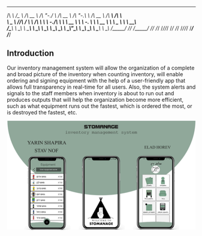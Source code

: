 
 ______     ______   ______     __    __     ______     __   __     ______     ______     ______    
/\  ___\   /\__  _\ /\  __ \   /\ "-./  \   /\  __ \   /\ "-.\ \   /\  __ \   /\  ___\   /\  ___\   
\ \___  \  \/_/\ \/ \ \ \/\ \  \ \ \-./\ \  \ \  __ \  \ \ \-.  \  \ \  __ \  \ \ \__ \  \ \  __\   
 \/\_____\    \ \_\  \ \_____\  \ \_\ \ \_\  \ \_\ \_\  \ \_\\"\_\  \ \_\ \_\  \ \_____\  \ \_____\ 
  \/_____/     \/_/   \/_____/   \/_/  \/_/   \/_/\/_/   \/_/ \/_/   \/_/\/_/   \/_____/   \/_____/ 
                                                                                                    
                                                                                                                                                                                                                             
## Introduction
Our inventory management system will allow the organization of a complete and broad picture of the inventory when counting inventory, will enable ordering and signing equipment with the help of a user-friendly app that allows full transparency in real-time for all users. 
Also, the system alerts and signals to the staff members when inventory is about to run out and produces outputs that will help the organization become more efficient, such as what equipment runs out the fastest, which is ordered the most, or is destroyed the fastest, etc.


![](files/readme_file.jpg)
